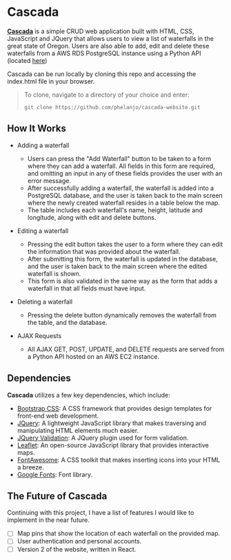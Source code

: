 # Cascada

**[Cascada](http://project-cascada.herokuapp.com/)** is a simple CRUD web application built with HTML, CSS, JavaScript and JQuery that allows users to view a list of waterfalls in the great state of Oregon. Users are also able to add, edit and delete these waterfalls from a AWS RDS PostgreSQL instance using a Python API (located [here](https://github.com/phelanjo/cascada-server))

Cascada can be run locally by cloning this repo and accessing the index.html file in your browser.

> To clone, navigate to a directory of your choice and enter:
> ```
> git clone https://github.com/phelanjo/cascada-website.git
> ```

## How It Works
* Adding a waterfall 
  * Users can press the "Add Waterfall" button to be taken to a form where they can add a waterfall. All fields in this form are required, and omitting an input in any of these fields provides the user with an error message. 
  * After successfully adding a waterfall, the waterfall is added into a PostgreSQL database, and the user is taken back to the main screen where the newly created waterfall resides in a table below the map. 
  * The table includes each waterfall's name, height, latitude and longitude, along with edit and delete buttons. 
  
* Editing a waterfall
  * Pressing the edit button takes the user to a form where they can edit the information that was provided about the waterfall.
  * After submitting this form, the waterfall is updated in the database, and the user is taken back to the main screen where the edited waterfall is shown. 
  * This form is also validated in the same way as the form that adds a waterfall in that all fields must have input. 
  
* Deleting a waterfall
  * Pressing the delete button dynamically removes the waterfall from the table, and the database.
  
* AJAX Requests
  * All AJAX GET, POST, UPDATE, and DELETE requests are served from a Python API hosted on an AWS EC2 instance.

## Dependencies
**Cascada** utilizes a few key dependencies, which include:
* [Bootstrap CSS](https://getbootstrap.com/docs/4.5/getting-started/download/): A CSS framework that provides design templates for front-end web development.
* [JQuery](https://jquery.com/download/): A lightweight JavaScript library that makes traversing and manipulating HTML elements much easier.
* [JQuery Validation](https://jqueryvalidation.org/): A JQuery plugin used for form validation.
* [Leaflet](https://leafletjs.com/download.html): An open-source JavaScript library that provides interactive maps.
* [FontAwesome](https://fontawesome.com/): A CSS toolkit that makes inserting icons into your HTML a breeze.
* [Google Fonts](https://fonts.google.com): Font library.

## The Future of Cascada
Continuing with this project, I have a list of features I would like to implement in the near future.
- [ ] Map pins that show the location of each waterfall on the provided map.
- [ ] User authentication and personal accounts.
- [ ] Version 2 of the website, written in React.
